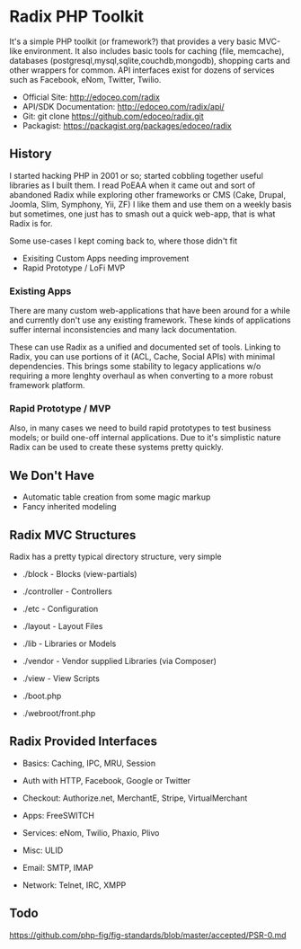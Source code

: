 # Radix PHP Toolkit

It's a simple PHP toolkit (or framework?) that provides a very basic MVC-like environment.
It also includes basic tools for caching (file, memcache), databases (postgresql,mysql,sqlite,couchdb,mongodb), shopping carts and other wrappers for common.
API interfaces exist for dozens of services such as Facebook, eNom, Twitter, Twilio.

 * Official Site: http://edoceo.com/radix
 * API/SDK Documentation: http://edoceo.com/radix/api/
 * Git: git clone https://github.com/edoceo/radix.git
 * Packagist: https://packagist.org/packages/edoceo/radix

## History

I started hacking PHP in 2001 or so; started cobbling together useful libraries as I built them.
I read PoEAA when it came out and sort of abandoned Radix while exploring other frameworks or CMS (Cake, Drupal, Joomla, Slim, Symphony, Yii, ZF)
I like them and use them on a weekly basis but sometimes, one just has to smash out a quick web-app, that is what Radix is for.

Some use-cases I kept coming back to, where those didn't fit

 * Exisiting Custom Apps needing improvement
 * Rapid Prototype / LoFi MVP

### Existing Apps

There are many custom web-applications that have been around for a while and currently don't use any existing framework.
These kinds of applications suffer internal inconsistencies and many lack documentation.

These can use Radix as a unified and documented set of tools.
Linking to Radix, you can use portions of it (ACL, Cache, Social APIs) with minimal dependencies.
This brings some stability to legacy applications w/o requiring a more lenghty overhaul as when converting to a more robust framework platform.

### Rapid Prototype / MVP

Also, in many cases we need to build rapid prototypes to test business models; or build one-off internal applications.
Due to it's simplistic nature Radix can be used to create these systems pretty quickly.

## We Don't Have

* Automatic table creation from some magic markup
* Fancy inherited modeling

## Radix MVC Structures

Radix has a pretty typical directory structure, very simple

 * ./block - Blocks (view-partials)
 * ./controller - Controllers
 * ./etc - Configuration
 * ./layout - Layout Files
 * ./lib - Libraries or Models
 * ./vendor - Vendor supplied Libraries (via Composer)
 * ./view - View Scripts

 * ./boot.php
 * ./webroot/front.php

## Radix Provided Interfaces

 * Basics: Caching, IPC, MRU, Session

 * Auth with HTTP, Facebook, Google or Twitter
 * Checkout: Authorize.net, MerchantE, Stripe, VirtualMerchant
 * Apps: FreeSWITCH
 * Services: eNom, Twilio, Phaxio, Plivo
 * Misc: ULID
 * Email: SMTP, IMAP
 * Network: Telnet, IRC, XMPP

## Todo

 https://github.com/php-fig/fig-standards/blob/master/accepted/PSR-0.md